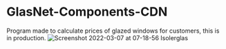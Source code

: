 # GlasNet-Components-CDN
Program made to calculate prices of glazed windows for customers, this is in production.
![Screenshot 2022-03-07 at 07-18-56 Isolerglas](https://user-images.githubusercontent.com/85429142/156978763-96c781f6-8dd6-4106-b096-75a6d96b264b.png)
